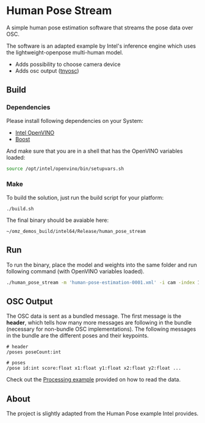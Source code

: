# Human Pose Stream
A simple human pose estimation software that streams the pose data over OSC.

The software is an adapted example by Intel's inference engine which uses the lightweight-openpose multi-human model.

- Adds possibility to choose camera device
- Adds osc output ([tnyosc](https://github.com/toshiroyamada/tnyosc))

## Build

### Dependencies

Please install following dependencies on your System:

- [Intel OpenVINO](https://docs.openvinotoolkit.org/latest/_docs_install_guides_installing_openvino_macos.html)
- [Boost](https://formulae.brew.sh/formula/boost)

And make sure that you are in a shell that has the OpenVINO variables loaded:

```bash
source /opt/intel/openvino/bin/setupvars.sh
```

### Make

To build the solution, just run the build script for your platform:

```
./build.sh
```

The final binary should be avaiable here:

```
~/omz_demos_build/intel64/Release/human_pose_stream
```


## Run

To run the binary, place the model and weights into the same folder and run following command (with OpenVINO variables loaded).

```bash
./human_pose_stream -m 'human-pose-estimation-0001.xml' -i cam -index 1
```

## OSC Output
The OSC data is sent as a bundled message. The first message is the **header**, which tells how many more messages are following in the bundle (necessary for non-bundle OSC implementations). The following messages in the bundle are the different poses and their keypoints.

```
# header
/poses poseCount:int

# poses
/pose id:int score:float x1:float y1:float x2:float y2:float ...
```

Check out the [Processing example](https://github.com/cansik/human-pose-stream/tree/master/examples/HumanPoseReceiver) provided on how to read the data.

## About

The project is slightly adapted from the Human Pose example Intel provides.
